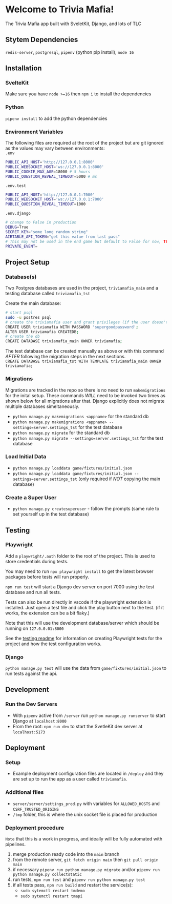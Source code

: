 # Welcome to Trivia Mafia!

The Trivia Mafia app built with SveletKit, Django, and lots of TLC

## Stytem Dependencies
`redis-server`, `postgresql`, `pipenv` (python pip install), `node 16`

## Installation

### SvelteKit

Make sure you have `node >=16` then `npm i` to install the dependencies

### Python

`pipenv install` to add the python dependencies

### Environment Variables
The following files are required at the root of the project but are git ignored as the values may vary between environments:\
`.env`
```bash
PUBLIC_API_HOST='http://127.0.0.1:8000'
PUBLIC_WEBSOCKET_HOST='ws://127.0.0.1:8000'
PUBLIC_COOKIE_MAX_AGE=18000 # 5 hours
PUBLIC_QUESTION_REVEAL_TIMEOUT=5000 # ms
```

`.env.test`
```bash
PUBLIC_API_HOST='http://127.0.0.1:7000'
PUBLIC_WEBSOCKET_HOST='ws://127.0.0.1:7000'
PUBLIC_QUESTION_REVEAL_TIMEOUT=1000
```

`.env.django`
```bash
# change to False in production
DEBUG=True
SECRET_KEY="some long random string"
AIRTABLE_API_TOKEN="get this value from last pass"
# This may not be used in the end game but default to False for now, TBD
PRIVATE_EVENT=
```

## Project Setup

### Database(s)

Two Postgres databases are used in the project, `triviamafia_main` and a testing database called `triviamafia_tst`

Create the main database:
```bash
# start psql
sudo -u postres psql
# create the triviamafia user and grant privileges (if the user doesn't already exist)
CREATE USER triviamafia WITH PASSWORD 'supergoodpassword';
ALTER USER triviamafia CREATEDB;
# create the db
CREATE DATABASE triviamafia_main OWNER triviamafia;
```
The test database can be created manually as above or with this command *AFTER* following the migration steps in the next sections.\
`CREATE DATABASE triviamafia_tst WITH TEMPLATE triviamafia_main OWNER triviamafia;`

### Migrations

Migrations are tracked in the repo so there is no need to run `makemigrations` for the inital setup. These commands *WILL* need to be invoked two times as shown below for all migrations after that. Django explicitly does not migrate multiple databases simeltaneously.

-   `python manage.py makemigrations <appname>` for the standard db
-   `python manage.py makemigrations <appname> --settings=server.settings_tst` for the test database
-   `python manage.py migrate` for the standard db
-   `python manage.py migrate --settings=server.settings_tst` for the test database

### Load Initial Data
-   `python manage.py loaddata game/fixtures/initial.json`
-   `python manage.py loaddata game/fixtures/initial.json --settings=server.settings_tst` (only required if *NOT* copying the main database)

### Create a Super User

-   `python manage.py createsuperuser` - follow the prompts (same rule to set yourself up in the test database)

## Testing

### Playwright

Add a `playwright/.auth` folder to the root of the project. This is used to store credentials during tests.

You may need to run `npx playwright install` to get the latest browser packages before tests will run properly.

`npm run test` will start a Django dev server on port 7000 using the test database and run all tests.

Tests can also be run directly in vscode if the playwright extension is installed. Just open a test file and click the play button
next to the test. (if it works, the extension can be a bit flaky.)

Note that this will use the development database/server which should be running on `127.0.0.01:8000`

See the [testing readme](/tests/README.md) for information on creating Playwright tests for the project and how the test configuration works.

### Django

`python manage.py test` will use the data from `game/fixtures/initial.json` to run tests against the api.

## Development

### Run the Dev Servers

-   With `pipenv` active from `/server` run `python manage.py runserver` to start Django at `localhost:8000`
-   From the root: `npm run dev` to start the SvetleKit dev server at `localhost:5173`

## Deployment

### Setup
- Example deployment configuration files are located in `/deploy` and they are set up to run the app as a user called `triviamafia`.

### Additional files
-  `server/server/settings_prod.py` with variables for `ALLOWED_HOSTS` and `CSRF_TRUSTED_ORIGINS`
- `/tmp` folder, this is where the unix socket file is placed for production

### Deployment procedure
`Note` that this is a work in progress, and ideally will be fully automated with pipelines.
1. merge production ready code into the `main` branch
2. from the remote server, `git fetch origin main` then `git pull origin main`
3. if necessary `pipenv run python manage.py migrate` and/or `pipenv run python manage.py collectstatic`
4. run tests, `npm run test` and `pipenv run python manage.py test`
5. if all tests pass, `npm run build` and restart the service(s):
    - `sudo sytemctl restart tmdemo`
    - `sudo sytemctl restart tmapi`


